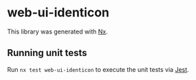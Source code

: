 # web-ui-identicon

This library was generated with [Nx](https://nx.dev).

## Running unit tests

Run `nx test web-ui-identicon` to execute the unit tests via [Jest](https://jestjs.io).
